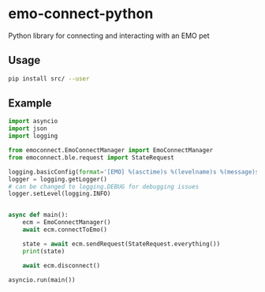 # emo-connect-python
Python library for connecting and interacting with an EMO pet

## Usage
```bash
pip install src/ --user
```
## Example
```python
import asyncio
import json
import logging

from emoconnect.EmoConnectManager import EmoConnectManager
from emoconnect.ble.request import StateRequest

logging.basicConfig(format='[EMO] %(asctime)s %(levelname)s %(message)s')
logger = logging.getLogger()
# can be changed to logging.DEBUG for debugging issues
logger.setLevel(logging.INFO)


async def main():
    ecm = EmoConnectManager()
    await ecm.connectToEmo()

    state = await ecm.sendRequest(StateRequest.everything())
    print(state)

    await ecm.disconnect()

asyncio.run(main())
```